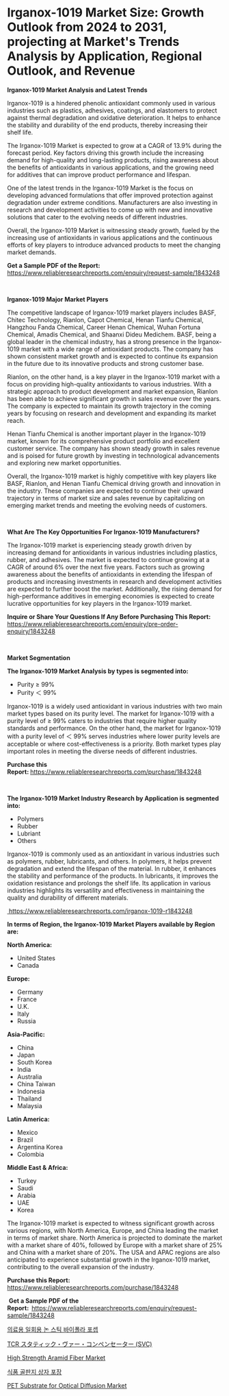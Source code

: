 <p><h1>Irganox-1019 Market Size: Growth Outlook from 2024 to 2031, projecting at Market's Trends Analysis by Application, Regional Outlook, and Revenue</h1></p><p><strong>Irganox-1019 Market Analysis and Latest Trends</strong></p>
<p><p>Irganox-1019 is a hindered phenolic antioxidant commonly used in various industries such as plastics, adhesives, coatings, and elastomers to protect against thermal degradation and oxidative deterioration. It helps to enhance the stability and durability of the end products, thereby increasing their shelf life.</p><p>The Irganox-1019 Market is expected to grow at a CAGR of 13.9% during the forecast period. Key factors driving this growth include the increasing demand for high-quality and long-lasting products, rising awareness about the benefits of antioxidants in various applications, and the growing need for additives that can improve product performance and lifespan.</p><p>One of the latest trends in the Irganox-1019 Market is the focus on developing advanced formulations that offer improved protection against degradation under extreme conditions. Manufacturers are also investing in research and development activities to come up with new and innovative solutions that cater to the evolving needs of different industries.</p><p>Overall, the Irganox-1019 Market is witnessing steady growth, fueled by the increasing use of antioxidants in various applications and the continuous efforts of key players to introduce advanced products to meet the changing market demands.</p></p>
<p><strong>Get a Sample PDF of the Report:&nbsp;</strong> <a href="https://www.reliableresearchreports.com/enquiry/request-sample/1843248">https://www.reliableresearchreports.com/enquiry/request-sample/1843248</a></p>
<p>&nbsp;</p>
<p><strong>Irganox-1019 Major Market Players</strong></p>
<p><p>The competitive landscape of Irganox-1019 market players includes BASF, Chitec Technology, Rianlon, Capot Chemical, Henan Tianfu Chemical, Hangzhou Fanda Chemical, Career Henan Chemical, Wuhan Fortuna Chemical, Amadis Chemical, and Shaanxi Dideu Medichem. BASF, being a global leader in the chemical industry, has a strong presence in the Irganox-1019 market with a wide range of antioxidant products. The company has shown consistent market growth and is expected to continue its expansion in the future due to its innovative products and strong customer base.</p><p>Rianlon, on the other hand, is a key player in the Irganox-1019 market with a focus on providing high-quality antioxidants to various industries. With a strategic approach to product development and market expansion, Rianlon has been able to achieve significant growth in sales revenue over the years. The company is expected to maintain its growth trajectory in the coming years by focusing on research and development and expanding its market reach.</p><p>Henan Tianfu Chemical is another important player in the Irganox-1019 market, known for its comprehensive product portfolio and excellent customer service. The company has shown steady growth in sales revenue and is poised for future growth by investing in technological advancements and exploring new market opportunities.</p><p>Overall, the Irganox-1019 market is highly competitive with key players like BASF, Rianlon, and Henan Tianfu Chemical driving growth and innovation in the industry. These companies are expected to continue their upward trajectory in terms of market size and sales revenue by capitalizing on emerging market trends and meeting the evolving needs of customers.</p></p>
<p>&nbsp;</p>
<p><strong>What Are The Key Opportunities For Irganox-1019 Manufacturers?</strong></p>
<p><p>The Irganox-1019 market is experiencing steady growth driven by increasing demand for antioxidants in various industries including plastics, rubber, and adhesives. The market is expected to continue growing at a CAGR of around 6% over the next five years. Factors such as growing awareness about the benefits of antioxidants in extending the lifespan of products and increasing investments in research and development activities are expected to further boost the market. Additionally, the rising demand for high-performance additives in emerging economies is expected to create lucrative opportunities for key players in the Irganox-1019 market.</p></p>
<p><strong>Inquire or Share Your Questions If Any Before Purchasing This Report:</strong> <a href="https://www.reliableresearchreports.com/enquiry/pre-order-enquiry/1843248">https://www.reliableresearchreports.com/enquiry/pre-order-enquiry/1843248</a></p>
<p>&nbsp;</p>
<p><strong>Market Segmentation</strong></p>
<p><strong>The Irganox-1019 Market Analysis by types is segmented into:</strong></p>
<p><ul><li>Purity ≥ 99%</li><li>Purity ＜ 99%</li></ul></p>
<p><p>Irganox-1019 is a widely used antioxidant in various industries with two main market types based on its purity level. The market for Irganox-1019 with a purity level of ≥ 99% caters to industries that require higher quality standards and performance. On the other hand, the market for Irganox-1019 with a purity level of ＜ 99% serves industries where lower purity levels are acceptable or where cost-effectiveness is a priority. Both market types play important roles in meeting the diverse needs of different industries.</p></p>
<p><strong>Purchase this Report:&nbsp;</strong><a href="https://www.reliableresearchreports.com/purchase/1843248">https://www.reliableresearchreports.com/purchase/1843248</a></p>
<p>&nbsp;</p>
<p><strong>The Irganox-1019 Market Industry Research by Application is segmented into:</strong></p>
<p><ul><li>Polymers</li><li>Rubber</li><li>Lubriant</li><li>Others</li></ul></p>
<p><p>Irganox-1019 is commonly used as an antioxidant in various industries such as polymers, rubber, lubricants, and others. In polymers, it helps prevent degradation and extend the lifespan of the material. In rubber, it enhances the stability and performance of the products. In lubricants, it improves the oxidation resistance and prolongs the shelf life. Its application in various industries highlights its versatility and effectiveness in maintaining the quality and durability of different materials.</p></p>
<p><a href="https://www.reliableresearchreports.com/irganox-1019-r1843248">&nbsp;https://www.reliableresearchreports.com/irganox-1019-r1843248</a></p>
<p><strong>In terms of Region, the Irganox-1019 Market Players available by Region are:</strong></p>
<p>
    <p> <strong> North America: </strong>
        <ul>
            <li>United States</li>
            <li>Canada</li>
        </ul>
        </p> 
    <p> <strong> Europe: </strong>
        <ul>
            <li>Germany</li>
            <li>France</li>
            <li>U.K.</li>
            <li>Italy</li>
            <li>Russia</li>
        </ul>
        </p> 
    <p> <strong> Asia-Pacific: </strong>
        <ul>
            <li>China</li>
            <li>Japan</li>
            <li>South Korea</li>
            <li>India</li>
            <li>Australia</li>
            <li>China Taiwan</li>
            <li>Indonesia</li>
            <li>Thailand</li>
            <li>Malaysia</li>
        </ul>
        </p> 
    <p> <strong> Latin America: </strong>
        <ul>
            <li>Mexico</li>
            <li>Brazil</li>
            <li>Argentina Korea</li>
            <li>Colombia</li>
        </ul>
        </p> 
    <p> <strong> Middle East & Africa: </strong>
        <ul>
            <li>Turkey</li>
            <li>Saudi</li>
            <li>Arabia</li>
            <li>UAE</li>
            <li>Korea</li>
        </ul>
    </p>
    </p>
<p><p>The Irganox-1019 market is expected to witness significant growth across various regions, with North America, Europe, and China leading the market in terms of market share. North America is projected to dominate the market with a market share of 40%, followed by Europe with a market share of 25% and China with a market share of 20%. The USA and APAC regions are also anticipated to experience substantial growth in the Irganox-1019 market, contributing to the overall expansion of the industry.</p></p>
<p><strong>Purchase this Report: </strong><a href="https://www.reliableresearchreports.com/purchase/1843248">https://www.reliableresearchreports.com/purchase/1843248</a></p>
<p>&nbsp;<strong>Get a Sample PDF of the Report:&nbsp;&nbsp;</strong><a href="https://www.reliableresearchreports.com/enquiry/request-sample/1843248">https://www.reliableresearchreports.com/enquiry/request-sample/1843248</a></p>
<p><strong></strong></p>
<p><p><a href="https://github.com/FelipeGrrady654556/Market-Research-Report-List-2/blob/main/3986411144418.md">의료용 일회용 논 스틱 바이폴라 포셉</a></p><p><a href="https://github.com/LenoraKris2023/Market-Research-Report-List-1/blob/main/9053951138374.md">TCR スタティック・ヴァー・コンペンセーター (SVC)</a></p><p><a href="https://github.com/IzaiahBartell/Market-Research-Report-List-1/blob/main/high-strength-aramid-fiber-market.md">High Strength Aramid Fiber Market</a></p><p><a href="https://github.com/vss5505pa7z1p/Market-Research-Report-List-2/blob/main/4464079144417.md">식품 골판지 상자 포장</a></p><p><a href="https://github.com/biheemgalvinlouises6hokrh3h/Market-Research-Report-List-3/blob/main/pet-substrate-for-optical-diffusion-market.md">PET Substrate for Optical Diffusion Market</a></p></p>